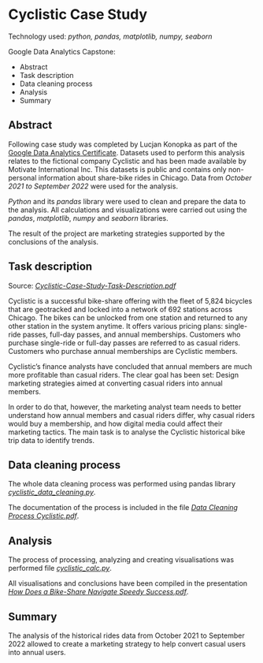 # Cyclistic Case Study

Technology used: *python, pandas, matplotlib, numpy, seaborn*


Google Data Analytics Capstone:
- Abstract
- Task description
- Data cleaning process
- Analysis
- Summary

## Abstract
Following case study was completed by Lucjan Konopka as part of the [Google Data Analytics Certificate](https://www.credly.com/badges/d8457d2e-06e4-4142-8ea1-4cfd52f24c67/linked_in_profile). 
Datasets used to perform this analysis relates to the fictional company Cyclistic and has been made available by Motivate International Inc. 
This datasets is public and contains only non-personal information about share-bike rides in Chicago.
Data from *October 2021 to September 2022* were used for the analysis.

*Python* and its *pandas* library were used to clean and prepare the data to the analysis. 
All calculations and visualizations were carried out using the *pandas*, *matplotlib*, *numpy* and *seaborn* libraries.

The result of the project are marketing strategies supported by the conclusions of the analysis.

## Task description

Source: [*Cyclistic-Case-Study-Task-Description.pdf*](https://github.com/lucjankonopka/cyclistic_case_study/blob/main/Cyclistic-Case-Study-Task-Description.pdf) 

Cyclistic is a successful bike-share offering with the fleet of 5,824 bicycles that are geotracked and locked into a network of 692 stations across Chicago. 
The bikes can be unlocked from one station and returned to any other station in the system anytime.
It offers various pricing plans: single-ride passes, full-day passes, and annual memberships. 
Customers who purchase single-ride or full-day passes are referred to as casual riders. 
Customers who purchase annual memberships are Cyclistic members.

Cyclistic’s finance analysts have concluded that annual members are much more profitable than casual riders. 
The clear goal has been set: Design marketing strategies aimed at converting casual riders into annual members. 

In order to do that, however, the marketing analyst team needs to better understand how annual members and casual riders differ, why casual riders would buy a membership, and how digital media could affect their marketing tactics. 
The main task is to analyse the Cyclistic historical bike trip data to identify trends.

## Data cleaning process

The whole data cleaning process was performed using pandas library [*cyclistic_data_cleaning.py*](https://github.com/lucjankonopka/cyclistic_case_study/blob/main/cyclistic_data_cleaning.py).

The documentation of the process is included in the file [*Data Cleaning Process Cyclistic.pdf*](https://github.com/lucjankonopka/cyclistic_case_study/blob/main/Data%20Cleaning%20Process%20Cyclistic.pdf).

## Analysis

The process of processing, analyzing and creating visualisations was performed file  [*cyclistic_calc.py*](https://github.com/lucjankonopka/cyclistic_case_study/blob/main/cyclistic_calc.py).

All visualisations and conclusions have been compiled in the presentation [*How Does a Bike-Share Navigate Speedy Success.pdf*](https://github.com/lucjankonopka/cyclistic_case_study/blob/main/How%20Does%20a%20Bike-Share%20%20Navigate%20Speedy%20Success.pdf).

## Summary

The analysis of the historical rides data from October 2021 to September 2022 allowed to create a marketing strategy to help convert casual users into annual users. 
